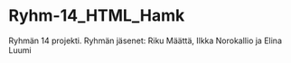 # Ryhm-14_HTML_Hamk

Ryhmän 14 projekti.
Ryhmän jäsenet:
Riku Määttä, Ilkka Norokallio ja Elina Luumi
